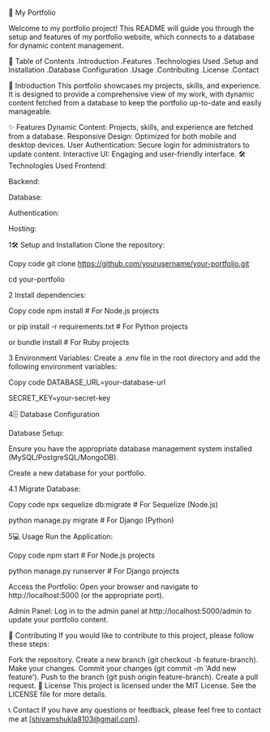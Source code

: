 

🌟 My Portfolio

Welcome to my portfolio project! This README will guide you through the setup and features of my portfolio website, which connects to a database for dynamic content management.




📑 Table of Contents
.Introduction
.Features
.Technologies Used
.Setup and Installation
.Database Configuration
.Usage
.Contributing
.License
.Contact


🚀 Introduction
This portfolio showcases my projects, skills, and experience. It is designed to provide a comprehensive view of my work, with dynamic content fetched from a database to keep the portfolio up-to-date and easily manageable.

✨ Features
Dynamic Content: Projects, skills, and experience are fetched from a database.
Responsive Design: Optimized for both mobile and desktop devices.
User Authentication: Secure login for administrators to update content.
Interactive UI: Engaging and user-friendly interface.
🛠️ Technologies Used
Frontend: 
 
 
Backend: 
 
Database: 
 
Authentication: 
 
Hosting: 
 
 
1🛠️ Setup and Installation
Clone the repository:

Copy code
git clone https://github.com/yourusername/your-portfolio.git

cd your-portfolio

2 Install dependencies:


Copy code
npm install   # For Node.js projects

or
pip install -r requirements.txt  # For Python projects

or
bundle install  # For Ruby projects

3 Environment Variables:
Create a .env file in the root directory and add the following environment variables:


Copy code
DATABASE_URL=your-database-url

SECRET_KEY=your-secret-key

4🗄️ Database Configuration

Database Setup:

Ensure you have the appropriate database management system installed (MySQL/PostgreSQL/MongoDB).

Create a new database for your portfolio.

4.1 Migrate Database:


Copy code
npx sequelize db:migrate  # For Sequelize (Node.js)

python manage.py migrate  # For Django (Python)

5💻 Usage
Run the Application:

Copy code
npm start   # For Node.js projects

python manage.py runserver  # For Django projects

Access the Portfolio:
Open your browser and navigate to http://localhost:5000 (or the appropriate port).

Admin Panel:
Log in to the admin panel at http://localhost:5000/admin to update your portfolio content.

🤝 Contributing
If you would like to contribute to this project, please follow these steps:

Fork the repository.
Create a new branch (git checkout -b feature-branch).
Make your changes.
Commit your changes (git commit -m 'Add new feature').
Push to the branch (git push origin feature-branch).
Create a pull request.
📜 License
This project is licensed under the MIT License. See the LICENSE file for more details.

📞 Contact
If you have any questions or feedback, please feel free to contact me at [shivamshukla8103@gmail.com].
